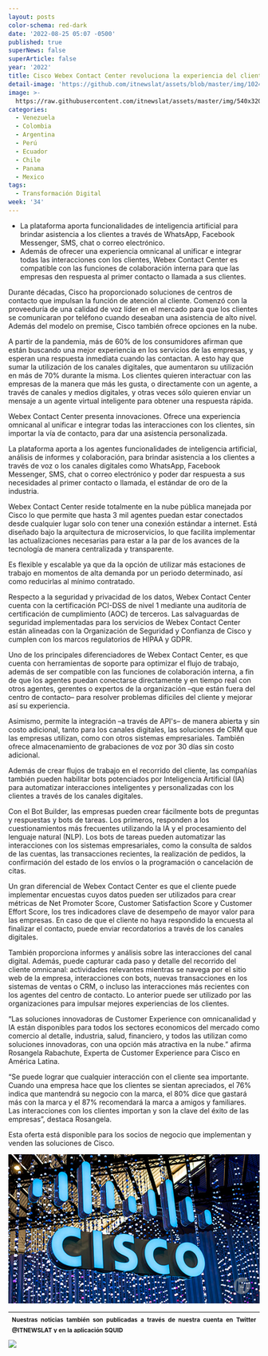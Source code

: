 ```yaml
---
layout: posts
color-schema: red-dark
date: '2022-08-25 05:07 -0500'
published: true
superNews: false
superArticle: false
year: '2022'
title: Cisco Webex Contact Center revoluciona la experiencia del cliente en la nube
detail-image: 'https://github.com/itnewslat/assets/blob/master/img/1024x680/Cisco-g.jpg'
image: >-
  https://raw.githubusercontent.com/itnewslat/assets/master/img/540x320/Cisco-p.jpg
categories:
  - Venezuela
  - Colombia
  - Argentina
  - Perú
  - Ecuador
  - Chile
  - Panama
  - Mexico
tags:
  - Transformación Digital
week: '34'
---
```

- La plataforma aporta funcionalidades de inteligencia artificial para brindar asistencia a los clientes a través de WhatsApp, Facebook Messenger, SMS, chat o correo electrónico.
- Además de ofrecer una experiencia omnicanal al unificar e integrar todas las interacciones con los clientes, Webex Contact Center es compatible con  las funciones de colaboración interna para que las empresas den respuesta al primer contacto o llamada a sus clientes.

Durante décadas, Cisco ha proporcionado soluciones de centros de contacto que impulsan la función de atención al cliente. Comenzó con la proveeduría de una calidad de voz líder en el mercado para que los clientes se comunicaran por teléfono cuando deseaban una asistencia de alto nivel. Además del modelo on premise, Cisco también ofrece opciones en la nube.

A partir de la pandemia, más de 60% de los consumidores afirman que están buscando una mejor experiencia en los servicios de las empresas, y esperan una respuesta inmediata cuando las contactan. A esto hay que sumar la utilización de los canales digitales, que aumentaron su utilización en más de 70% durante la misma. Los clientes quieren interactuar con las empresas de la manera que más les gusta, o directamente con un agente, a través de canales y medios digitales, y otras veces sólo quieren enviar un mensaje a un agente virtual inteligente para obtener una respuesta rápida.

Webex Contact Center presenta innovaciones. Ofrece una experiencia omnicanal al unificar e integrar todas las interacciones con los clientes, sin importar la vía de contacto, para dar una asistencia personalizada. 

La plataforma aporta a los agentes funcionalidades de inteligencia artificial, análisis de informes y colaboración, para brindar asistencia a los clientes a través de voz o los canales digitales como WhatsApp, Facebook Messenger, SMS, chat o correo electrónico y poder dar respuesta a sus necesidades al primer contacto o llamada, el estándar de oro de la industria. 

Webex Contact Center reside totalmente en la nube pública manejada por Cisco lo que permite que hasta 3 mil agentes puedan estar conectados desde cualquier lugar solo con tener una conexión estándar a internet. Está diseñado bajo la arquitectura de microservicios, lo que facilita implementar las actualizaciones necesarias para estar a la par de los avances de la tecnología de manera centralizada y transparente.

Es flexible y escalable ya que da la opción de utilizar más estaciones de trabajo en momentos de alta demanda por un periodo determinado, así como reducirlas al mínimo contratado.

Respecto a la seguridad y privacidad de los datos, Webex Contact Center cuenta con la certificación PCI-DSS de nivel 1 mediante una auditoría de certificación de cumplimiento (AOC) de terceros. Las salvaguardas de seguridad implementadas para los servicios de Webex Contact Center están alineadas con la Organización de Seguridad y Confianza de Cisco y cumplen con los marcos regulatorios de HIPAA y GDPR.

Uno de los principales diferenciadores de Webex Contact Center, es que cuenta con herramientas de soporte para optimizar el flujo de trabajo, además de ser compatible con las funciones de colaboración interna, a fin de que los agentes puedan conectarse directamente y en tiempo real con otros agentes, gerentes o expertos de la organización –que están fuera del centro de contacto– para resolver problemas difíciles del cliente y mejorar así su experiencia.

Asimismo, permite la integración –a través de API's– de manera abierta y sin costo adicional, tanto para los canales digitales, las soluciones de CRM que las empresas utilizan, como con otros sistemas empresariales. También ofrece almacenamiento de grabaciones de voz por 30 días sin costo adicional.

Además de crear flujos de trabajo en el recorrido del cliente, las compañías también pueden habilitar bots potenciados por Inteligencia Artificial (IA) para automatizar interacciones inteligentes y personalizadas con los clientes a través de los canales digitales.

Con el Bot Builder, las empresas pueden crear fácilmente bots de preguntas y respuestas y bots de tareas. Los primeros, responden a los cuestionamientos más frecuentes utilizando la IA y el procesamiento del lenguaje natural (NLP). Los bots de tareas pueden automatizar las interacciones con los sistemas empresariales, como la consulta de saldos de las cuentas, las transacciones recientes, la realización de pedidos, la confirmación del estado de los envíos o la programación o cancelación de citas.

Un gran diferencial de Webex Contact Center es que el cliente puede implementar encuestas cuyos datos pueden ser utilizados para crear métricas de Net Promoter Score, Customer Satisfaction Score y Customer Effort Score, los tres indicadores clave de desempeño de mayor valor para las empresas. En caso de que el cliente no haya respondido la encuesta al finalizar el contacto, puede enviar recordatorios a través de los canales digitales.

También proporciona informes y análisis sobre las interacciones del canal digital. Además, puede capturar cada paso y detalle del recorrido del cliente omnicanal: actividades relevantes mientras se navega por el sitio web de la empresa, interacciones con bots, nuevas transacciones en los sistemas de ventas o CRM, o incluso las interacciones más recientes con los agentes del centro de contacto. Lo anterior puede ser utilizado por las organizaciones para impulsar mejores experiencias de los clientes.

“Las soluciones innovadoras de Customer Experience con omnicanalidad y IA están disponibles para todos los sectores economicos del mercado como comercio al detalle, industria, salud, financiero, y todos las utilizan como soluciones innovadoras, con una opción más atractiva en la nube.” afirma Rosangela Rabachute, Experta de Customer Experience  para Cisco en América Latina.

“Se puede lograr que cualquier interacción con el cliente sea importante. Cuando una empresa hace que los clientes se sientan apreciados, el 76% indica que mantendrá su negocio con la marca, el 80% dice que gastará más con la marca y el 87% recomendará la marca a amigos y familiares. Las interacciones con los clientes importan y son la clave del éxito de las empresas”, destaca Rosangela.

Esta oferta está disponible para los socios de negocio que implementan y venden las soluciones de Cisco. 

![](https://raw.githubusercontent.com/itnewslat/assets/master/img/540x320/Cisco-p.jpg)

<table style="height: 42px;" width="569">
<tbody>
<tr>
<td style="text-align: justify;"><sub><strong>Nuestras noticias también son publicadas a través de nuestra cuenta en Twitter <a href="https://twitter.com/itnewslat?lang=es">@ITNEWSLAT</a> y en la aplicación <a href="https://squidapp.co/en/">SQUID</a></strong></sub></td>
</tr>
</tbody>
</table>

<img src="https://tracker.metricool.com/c3po.jpg?hash=56f88a41e39ab42c063cc51676587a04"/>